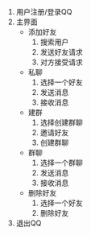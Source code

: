 1. 用户注册/登录QQ
2. 主界面
    - 添加好友
        1. 搜索用户
        2. 发送好友请求
        3. 对方接受请求
    - 私聊
        1. 选择一个好友
        2. 发送消息
        3. 接收消息
    - 建群
        1. 选择创建群聊
        2. 邀请好友
        3. 创建群聊
    - 群聊
        1. 选择一个群聊
        2. 发送消息
        3. 接收消息
    - 删除好友
        1. 选择一个好友
        2. 删除好友
3. 退出QQ